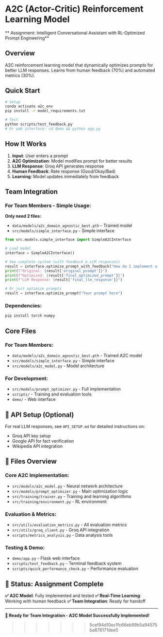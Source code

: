 # A2C (Actor-Critic) Reinforcement Learning Model

** Assignment: Intelligent Conversational Assistant with RL-Optimized Prompt Engineering**

## Overview

A2C reinforcement learning model that dynamically optimizes prompts for better LLM responses. Learns from human feedback (70%) and automated metrics (30%).

## Quick Start

```bash
# Setup
conda activate a2c_env
pip install -r model_requirements.txt

# Test
python scripts/test_feedback.py
# Or web interface: cd demo && python app.py
```

## How It Works

1. **Input**: User enters a prompt
2. **A2C Optimization**: Model modifies prompt for better results
3. **LLM Response**: Groq API generates response
4. **Human Feedback**: Rate response (Good/Okay/Bad)
5. **Learning**: Model updates immediately from feedback

## Team Integration

### For Team Members - Simple Usage:

**Only need 2 files:**
- `data/models/a2c_domain_agnostic_best.pth` - Trained model
- `src/models/simple_interface.py` - Simple interface

```python
from src.models.simple_interface import SimpleA2CInterface

# Load model
interface = SimpleA2CInterface()

# See complete system (with feedback & LLM responses)
result = interface.optimize_prompt_with_feedback("How do I implement a neural network?")
print(f"Original: {result['original_prompt']}")
print(f"Optimized: {result['final_optimized_prompt']}")
print(f"LLM Response: {result['final_llm_response']}")

# Or just optimize prompts
result = interface.optimize_prompt("Your prompt here")
```

### Dependencies:
```bash
pip install torch numpy
```

## Core Files

### For Team Members:
- `data/models/a2c_domain_agnostic_best.pth` - Trained A2C model
- `src/models/simple_interface.py` - Simple interface
- `src/models/a2c_model.py` - Model architecture

### For Development:
- `src/models/prompt_optimizer.py` - Full implementation
- `scripts/` - Training and evaluation tools
- `demo/` - Web interface

## 🔧 API Setup (Optional)

For real LLM responses, see `API_SETUP.md` for detailed instructions on:
- Groq API key setup
- Google API for fact verification
- Wikipedia API integration

## 📝 Files Overview

### Core A2C Implementation:
- `src/models/a2c_model.py` - Neural network architecture
- `src/models/prompt_optimizer.py` - Main optimization logic
- `src/training/trainer.py` - Training and learning algorithms
- `src/training/environment.py` - RL environment

### Evaluation & Metrics:
- `src/utils/evaluation_metrics.py` - All evaluation metrics
- `src/utils/groq_client.py` - Groq API integration
- `scripts/metrics_analysis.py` - Data analysis tools


### Testing & Demo:
- `demo/app.py` - Flask web interface
- `scripts/test_feedback.py` - Terminal feedback system
- `scripts/quick_performance_check.py` - Performance evaluation

## 🎉 Status: Assignment Complete

**✅ A2C Model**: Fully implemented and tested
**✅ Real-Time Learning**: Working with human feedback
**✅ Team Integration**: Ready for handoff

---

**🚀 Ready for Team Integration - A2C Model Successfully Implemented!** 
>>>>>>> 5cef94d10ec1fc66eb99b5a94575ba878171dee5
